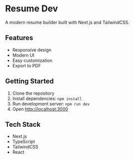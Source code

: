 # Resume Dev

A modern resume builder built with Next.js and TailwindCSS.

## Features
- Responsive design
- Modern UI
- Easy customization
- Export to PDF

## Getting Started

1. Clone the repository
2. Install dependencies: `npm install`
3. Run development server: `npm run dev`
4. Open [http://localhost:3000](http://localhost:3000)

## Tech Stack
- Next.js
- TypeScript
- TailwindCSS
- React